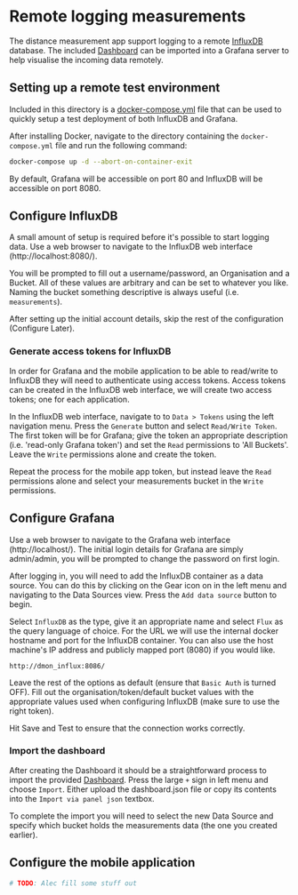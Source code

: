 # Remote logging measurements

The distance measurement app support logging to a remote [InfluxDB](https://www.influxdata.com/) database. The included [Dashboard](dashboard.json) can be imported into a Grafana server to help visualise the incoming data remotely.

## Setting up a remote test environment
Included in this directory is a [docker-compose.yml](docker-compose.yml) file that can be used to quickly setup a test deployment of both InfluxDB and Grafana.

After installing Docker, navigate to the directory containing the `docker-compose.yml` file and run the following command:

```bash
docker-compose up -d --abort-on-container-exit
```

By default, Grafana will be accessible on port 80 and InfluxDB will be accessible on port 8080.


## Configure InfluxDB
A small amount of setup is required before it's possible to start logging data. Use a web browser to navigate to the InfluxDB web interface (http://localhost:8080/).

You will be prompted to fill out a username/password, an Organisation and a Bucket. All of these values are arbitrary and can be set to whatever you like. Naming the bucket something descriptive is always useful (i.e. `measurements`). 

After setting up the initial account details, skip the rest of the configuration (Configure Later).

### Generate access tokens for InfluxDB
In order for Grafana and the mobile application to be able to read/write to InfluxDB they will need to authenticate using access tokens. Access tokens can be created in the InfluxDB web interface, we will create two access tokens; one for each application.

In the InfluxDB web interface, navigate to to `Data > Tokens` using the left navigation menu. Press the `Generate` button and select `Read/Write Token`. The first token will be for Grafana; give the token an appropriate description (i.e. 'read-only Grafana token') and set the `Read` permissions to 'All Buckets'. Leave the `Write` permissions alone and create the token.

Repeat the process for the mobile app token, but instead leave the `Read` permissions alone and select your measurements bucket in the `Write` permissions.

## Configure Grafana
Use a web browser to navigate to the Grafana web interface (http://localhost/).
The initial login details for Grafana are simply admin/admin, you will be prompted to change the password on first login.

After logging in, you will need to add the InfluxDB container as a data source. You can do this by clicking on the Gear icon on in the left menu and navigating to the Data Sources view. Press the `Add data source` button to begin.

Select `InfluxDB` as the type, give it an appropriate name and select `Flux` as the query language of choice. For the URL we will use the internal docker hostname and port for the InfluxDB container. You can also use the host machine's IP address and publicly mapped port (8080) if you would like.

```
http://dmon_influx:8086/
```

Leave the rest of the options as default (ensure that `Basic Auth` is turned OFF). 
Fill out the organisation/token/default bucket values with the appropriate values used when configuring InfluxDB (make sure to use the right token).

Hit Save and Test to ensure that the connection works correctly.

### Import the dashboard
After creating the Dashboard it should be a straightforward process to import the provided [Dashboard](dashboard.json). Press the large `+` sign in left menu and choose `Import`. Either upload the dashboard.json file or copy its contents into the `Import via panel json` textbox.

To complete the import you will need to select the new Data Source and specify which bucket holds the measurements data (the one you created earlier).

## Configure the mobile application
```bash
# TODO: Alec fill some stuff out
```
